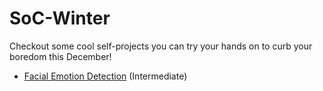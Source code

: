 # SoC-Winter
Checkout some cool self-projects you can try your hands on to curb your boredom this December!

- [Facial Emotion Detection](./face-emotion.md) (Intermediate)
